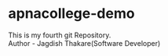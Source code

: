 # apnacollege-demo
This is my fourth git Repository.
<br>
Author - Jagdish Thakare(Software Developer)
